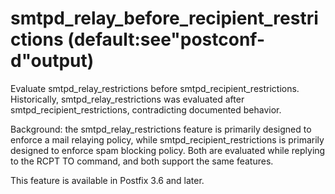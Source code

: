 # smtpd_relay_before_recipient_restrictions (default:see"postconf-d"output) 

 Evaluate smtpd_relay_restrictions before smtpd_recipient_restrictions.
Historically, smtpd_relay_restrictions was evaluated after
smtpd_recipient_restrictions, contradicting documented behavior. 

 Background: the smtpd_relay_restrictions feature is primarily
designed to enforce a mail relaying policy, while
smtpd_recipient_restrictions is primarily designed to enforce spam
blocking policy. Both are evaluated while replying to the RCPT TO
command, and both support the same features. 

 This feature is available in Postfix 3.6 and later. 


